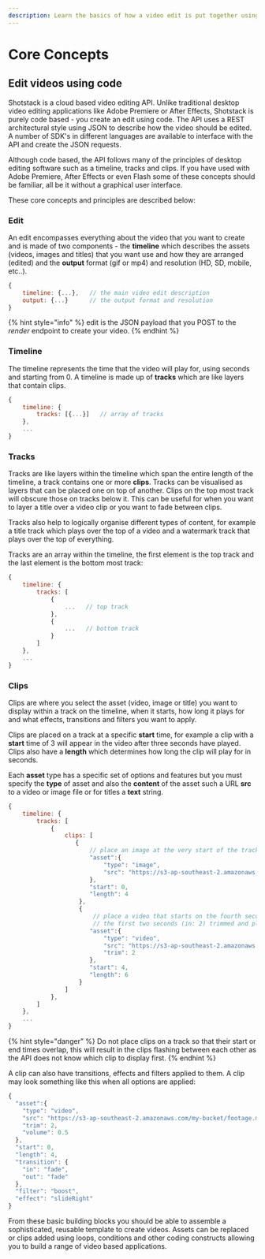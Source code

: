 ```yaml
---
description: Learn the basics of how a video edit is put together using JSON
---
```


# Core Concepts

## Edit videos using code

Shotstack is a cloud based video editing API. Unlike traditional desktop video editing applications like Adobe Premiere or After Effects, Shotstack is purely code based - you create an edit using code. The API uses a REST architectural style using JSON to describe how the video should be edited. A number of SDK's in different languages are available to interface with the API and create the JSON requests.

Although code based, the API follows many of the principles of desktop editing software such as a timeline, tracks and clips. If you have used with Adobe Premiere, After Effects or even Flash some of these concepts should be familiar, all be it without a graphical user interface.

These core concepts and principles are described below:

### Edit

An edit encompasses everything about the video that you want to create and is made of two components - the **timeline** which describes the assets \(videos, images and titles\) that you want use and how they are  arranged \(edited\) and the **output** format \(gif or mp4\) and resolution \(HD, SD, mobile, etc..\).

```javascript
{
    timeline: {...},   // the main video edit description
    output: {...}      // the output format and resolution
}
```

{% hint style="info" %}
edit is the JSON payload that you POST to the _render_ endpoint to create your video.
{% endhint %}

### Timeline

The timeline represents the time that the video will play for, using seconds and starting from 0. A timeline is made up of **tracks** which are like layers that contain clips.

```javascript
{
    timeline: {
        tracks: [{...}]   // array of tracks
    },
    ...
}
```

### Tracks

Tracks are like layers within the timeline which span the entire length of the timeline, a track contains one or more **clips**. Tracks can be visualised as layers that can be placed one on top of another. Clips on the top most track will obscure those on tracks below it. This can be useful for when you want to layer a title over a video clip or you want to fade between clips.

Tracks also help to logically organise different types of content, for example a title track which plays over the top of a video and a watermark track that plays over the top of everything.

Tracks are an array within the timeline, the first element is the top track and the last element is the bottom most track:

```javascript
{
    timeline: {
        tracks: [
            {
                ...   // top track
            },
            {
                ...   // bottom track
            }
        ]
    },
    ...
}
```

### Clips

Clips are where you select the asset \(video, image or title\) you want to display within a track on the timeline, when it starts, how long it plays for and what effects, transitions and filters you want to apply.

Clips are placed on a track at a specific **start** time, for example a clip with a **start** time of 3 will appear in the video after three seconds have played. Clips also have a **length** which determines how long the clip will play for in seconds.

Each **asset** type has a specific set of options and features but you must specify the **type** of asset and also the **content** of the asset such a URL **src** to a video or image file or for titles a **text** string.

```javascript
{
    timeline: {
        tracks: [
            {
                clips: [
                   {
                       // place an image at the very start of the track/timeline that plays for 4 seconds.
                       "asset":{
                           "type": "image",
                           "src": "https://s3-ap-southeast-2.amazonaws.com/my-bucket/photo.jpg",
                       },
                       "start": 0,
                       "length": 4
                    },
                    {
                        // place a video that starts on the fourth second of the track/timeline that has 
                        // the first two seconds (in: 2) trimmed and plays for 4 seconds (out: 6).
                       "asset":{
                           "type": "video",
                           "src": "https://s3-ap-southeast-2.amazonaws.com/my-bucket/footage.mp4",
                           "trim": 2
                       },
                       "start": 4,
                       "length": 6
                    }
                ]
            },
        ]
    },
    ...
}
```

{% hint style="danger" %}
Do not place clips on a track so that their start or end times overlap, this will result in the clips flashing between each other as the API does not know which clip to display first.
{% endhint %}

A clip can also have transitions, effects and filters applied to them. A clip may look something like this when all options are applied:

```javascript
{
  "asset":{
    "type": "video",
    "src": "https://s3-ap-southeast-2.amazonaws.com/my-bucket/footage.mp4",
    "trim": 2,
    "volume": 0.5
  },
  "start": 0,
  "length": 4,
  "transition": {
    "in": "fade",
    "out": "fade"
  },
  "filter": "boost",
  "effect": "slideRight"
}
```

From these basic building blocks you should be able to assemble a sophisticated, reusable template to create videos. Assets can be replaced or clips added using loops, conditions and other coding constructs allowing you to build a range of video based applications.

